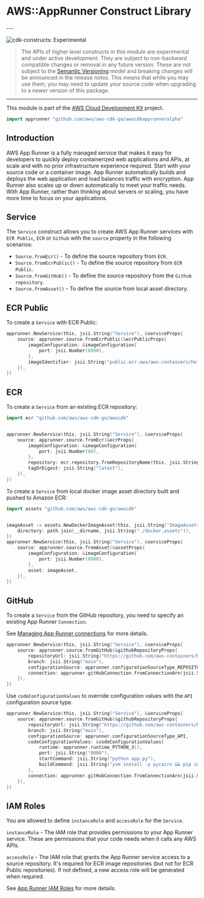 # AWS::AppRunner Construct Library

<!--BEGIN STABILITY BANNER-->---


![cdk-constructs: Experimental](https://img.shields.io/badge/cdk--constructs-experimental-important.svg?style=for-the-badge)

> The APIs of higher level constructs in this module are experimental and under active development.
> They are subject to non-backward compatible changes or removal in any future version. These are
> not subject to the [Semantic Versioning](https://semver.org/) model and breaking changes will be
> announced in the release notes. This means that while you may use them, you may need to update
> your source code when upgrading to a newer version of this package.

---
<!--END STABILITY BANNER-->

This module is part of the [AWS Cloud Development Kit](https://github.com/aws/aws-cdk) project.

```go
import apprunner "github.com/aws/aws-cdk-go/awscdkapprunneralpha"
```

## Introduction

AWS App Runner is a fully managed service that makes it easy for developers to quickly deploy containerized web applications and APIs, at scale and with no prior infrastructure experience required. Start with your source code or a container image. App Runner automatically builds and deploys the web application and load balances traffic with encryption. App Runner also scales up or down automatically to meet your traffic needs. With App Runner, rather than thinking about servers or scaling, you have more time to focus on your applications.

## Service

The `Service` construct allows you to create AWS App Runner services with `ECR Public`, `ECR` or `Github` with the `source` property in the following scenarios:

* `Source.fromEcr()` - To define the source repository from `ECR`.
* `Source.fromEcrPublic()` - To define the source repository from `ECR Public`.
* `Source.fromGitHub()` - To define the source repository from the `Github repository`.
* `Source.fromAsset()` - To define the source from local asset directory.

## ECR Public

To create a `Service` with ECR Public:

```go
apprunner.NewService(this, jsii.String("Service"), &serviceProps{
	source: apprunner.source.fromEcrPublic(&ecrPublicProps{
		imageConfiguration: &imageConfiguration{
			port: jsii.Number(8000),
		},
		imageIdentifier: jsii.String("public.ecr.aws/aws-containers/hello-app-runner:latest"),
	}),
})
```

## ECR

To create a `Service` from an existing ECR repository:

```go
import ecr "github.com/aws/aws-cdk-go/awscdk"


apprunner.NewService(this, jsii.String("Service"), &serviceProps{
	source: apprunner.source.fromEcr(&ecrProps{
		imageConfiguration: &imageConfiguration{
			port: jsii.Number(80),
		},
		repository: ecr.repository.fromRepositoryName(this, jsii.String("NginxRepository"), jsii.String("nginx")),
		tagOrDigest: jsii.String("latest"),
	}),
})
```

To create a `Service` from local docker image asset directory  built and pushed to Amazon ECR:

```go
import assets "github.com/aws/aws-cdk-go/awscdk"


imageAsset := assets.NewDockerImageAsset(this, jsii.String("ImageAssets"), &dockerImageAssetProps{
	directory: path.join(__dirname, jsii.String("./docker.assets")),
})
apprunner.NewService(this, jsii.String("Service"), &serviceProps{
	source: apprunner.source.fromAsset(&assetProps{
		imageConfiguration: &imageConfiguration{
			port: jsii.Number(8000),
		},
		asset: imageAsset,
	}),
})
```

## GitHub

To create a `Service` from the GitHub repository, you need to specify an existing App Runner `Connection`.

See [Managing App Runner connections](https://docs.aws.amazon.com/apprunner/latest/dg/manage-connections.html) for more details.

```go
apprunner.NewService(this, jsii.String("Service"), &serviceProps{
	source: apprunner.source.fromGitHub(&githubRepositoryProps{
		repositoryUrl: jsii.String("https://github.com/aws-containers/hello-app-runner"),
		branch: jsii.String("main"),
		configurationSource: apprunner.configurationSourceType_REPOSITORY,
		connection: apprunner.gitHubConnection.fromConnectionArn(jsii.String("CONNECTION_ARN")),
	}),
})
```

Use `codeConfigurationValues` to override configuration values with the `API` configuration source type.

```go
apprunner.NewService(this, jsii.String("Service"), &serviceProps{
	source: apprunner.source.fromGitHub(&githubRepositoryProps{
		repositoryUrl: jsii.String("https://github.com/aws-containers/hello-app-runner"),
		branch: jsii.String("main"),
		configurationSource: apprunner.configurationSourceType_API,
		codeConfigurationValues: &codeConfigurationValues{
			runtime: apprunner.runtime_PYTHON_3(),
			port: jsii.String("8000"),
			startCommand: jsii.String("python app.py"),
			buildCommand: jsii.String("yum install -y pycairo && pip install -r requirements.txt"),
		},
		connection: apprunner.gitHubConnection.fromConnectionArn(jsii.String("CONNECTION_ARN")),
	}),
})
```

## IAM Roles

You are allowed to define `instanceRole` and `accessRole` for the `Service`.

`instanceRole` - The IAM role that provides permissions to your App Runner service. These are permissions that
your code needs when it calls any AWS APIs.

`accessRole` - The IAM role that grants the App Runner service access to a source repository. It's required for
ECR image repositories (but not for ECR Public repositories). If not defined, a new access role will be generated
when required.

See [App Runner IAM Roles](https://docs.aws.amazon.com/apprunner/latest/dg/security_iam_service-with-iam.html#security_iam_service-with-iam-roles) for more details.
